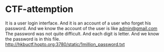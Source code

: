 # CTF-attemption
It is a user login interface. And it is an account of a user who forget his password.
And we know the account of the user is like admin@gmail.com 
The password was not quite difficult. And each digit is letter.
And we know the password is in this file.
http://hkbuctf.hopto.org:3780/static/1million_password.txt
